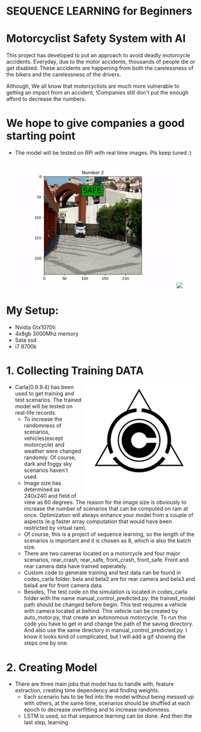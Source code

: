 # SEQUENCE LEARNING for Beginners
# Motorcyclist Safety System with AI 

This project has developed to put an approach to avoid deadly motorcycle accidents. Everyday, due to the motor accidents, thousands of people die or get disabled. 
These accidents are happening from both the carelessness of the bikers and the carelessness of the drivers. 

Although, We all know that motorcyclists are much more vulnerable to getting an impact from an accident, !Companies still don't put the enough afford to decrease the numbers.   
# We hope to give companies a good starting point

* The model will be tested on RPi with real time images. Pls keep tuned :)

<p float="left">
  <img src="images/vid1_gif.gif" width = 450> 
  <img src="images/vid2_gif.gif" width = 450> 
</p>


# My Setup:
* Nvidia Gtx1070ti
* 4x8gb 3000Mhz memory
* Sata ssd
* i7 8700k

# 1. Collecting Training DATA


<img align="right" src="images/carla_logo.jpg" width = 300>


* Carla(0.9.9.4) has been used to get training and test scenarios. The trained model will be tested on real-life records.
  - To increase the randomness of scenarios, vehicles(except motorcycle) and weather were changed randomly. Of course, dark and foggy sky scenarios haven't used.  
  - Image size has determined as 240x240 and field of view as 60 degrees. The reason for the image size is obviously to increase the number of scenarios that can be computed on ram at once. Optimization will always enhance your model from a couple of aspects (e.g faster array computation that would have been restricted by virtual ram). 
  - Of course, this is a project of sequence learning, so the length of the scenarios is important and it is chosen as 8, which is also the batch size.
  - There are two cameras located on a motorcycle and four major scenarios, rear_crash, rear_safe, front_crash, front_safe. Front and rear camera data have trained seperately. 
  - Custom code to generate training and test data can be found in codes_carla folder. bela and bela2 are for rear camera and bela3 and bela4 are for front camera data.
  - Besides, The test code on the simulation is located in codes_carla folder with the name manual_control_predicted.py. the trained_model path should be changed before begin. This test requires a vehicle with camera located at behind. This vehicle can be created by auto_motor.py, that create an autonomous motorcycle. To run this code you have to get in and change the path of the saving directory. And also use the same directory in manual_control_predicted.py. I know it looks kind of complicated, but I will add a gif showing the steps one by one.  

# 2. Creating Model 
* There are three main jobs that model has to handle with, feature extraction, creating time dependency and finding weights.
  - Each scenario has to be fed into the model without being messed up with others, at the same time, scenarios should be shuffled at each epoch to decrease overfitting and to increase randomness. 
  - LSTM is used, so that sequence learning can be done. And then the last step, learning.

